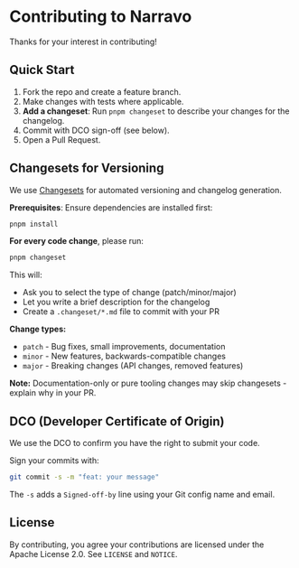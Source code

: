<!-- SPDX-License-Identifier: Apache-2.0 -->
# Contributing to Narravo

Thanks for your interest in contributing!

## Quick Start
1. Fork the repo and create a feature branch.
2. Make changes with tests where applicable.
3. **Add a changeset**: Run `pnpm changeset` to describe your changes for the changelog.
4. Commit with DCO sign-off (see below).
5. Open a Pull Request.

## Changesets for Versioning

We use [Changesets](https://github.com/changesets/changesets) for automated versioning and changelog generation.

**Prerequisites**: Ensure dependencies are installed first:
```bash
pnpm install
```

**For every code change**, please run:
```bash
pnpm changeset
```

This will:
- Ask you to select the type of change (patch/minor/major) 
- Let you write a brief description for the changelog
- Create a `.changeset/*.md` file to commit with your PR

**Change types:**
- `patch` - Bug fixes, small improvements, documentation
- `minor` - New features, backwards-compatible changes
- `major` - Breaking changes (API changes, removed features)

**Note:** Documentation-only or pure tooling changes may skip changesets - explain why in your PR.

## DCO (Developer Certificate of Origin)
We use the DCO to confirm you have the right to submit your code.

Sign your commits with:

```bash
git commit -s -m "feat: your message"
```

The `-s` adds a `Signed-off-by` line using your Git config name and email.

## License
By contributing, you agree your contributions are licensed under the Apache License 2.0. See `LICENSE` and `NOTICE`.

